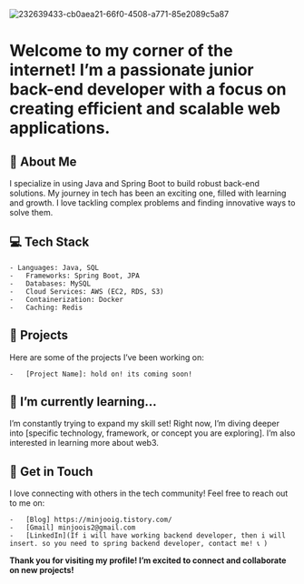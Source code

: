 
![232639433-cb0aea21-66f0-4508-a771-85e2089c5a87](https://github.com/user-attachments/assets/d66528ce-c08c-4c69-8a02-6f894aee664c)


# Welcome to my corner of the internet! I’m a passionate junior back-end developer with a focus on creating efficient and scalable web applications.

## 🚀 About Me

I specialize in using Java and Spring Boot to build robust back-end solutions. My journey in tech has been an exciting one, filled with learning and growth. I love tackling complex problems and finding innovative ways to solve them.

## 💻 Tech Stack

	- Languages: Java, SQL
	-	Frameworks: Spring Boot, JPA
	-	Databases: MySQL
	-	Cloud Services: AWS (EC2, RDS, S3)
	-	Containerization: Docker
	-	Caching: Redis

## 🌟 Projects

Here are some of the projects I’ve been working on:

	-	[Project Name]: hold on! its coming soon!

## 🌱 I’m currently learning…

I’m constantly trying to expand my skill set! Right now, I’m diving deeper into [specific technology, framework, or concept you are exploring]. I’m also interested in learning more about web3.

## 💬 Get in Touch

I love connecting with others in the tech community! Feel free to reach out to me on:

	-	[Blog] https://minjooig.tistory.com/
	-	[Gmail] minjoois2@gmail.com
	- 	[LinkedIn](If i will have working backend developer, then i will insert. so you need to spring backend developer, contact me! 📞 )

**Thank you for visiting my profile! I’m excited to connect and collaborate on new projects!**

